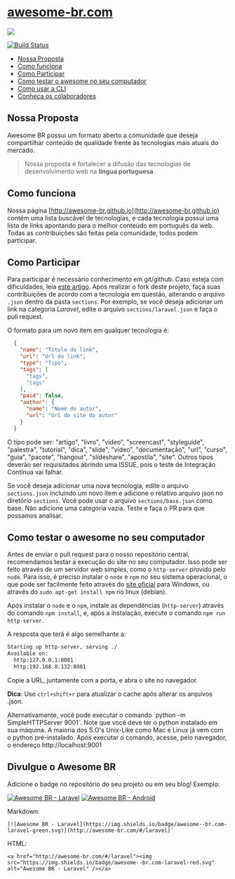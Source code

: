 
# [awesome-br.com](http://awesome-br.com)

![](http://awesome-br.com/screenshot.png?new)

[![Build Status](https://travis-ci.org/awesome-br/awesome-br.github.io.svg?branch=master)](https://travis-ci.org/awesome-br/awesome-br.github.io)

  - [Nossa Proposta](#nossa-proposta)
  - [Como funciona](#como-funciona)
  - [Como Participar](#como-participar)
  - [Como testar o awesome no seu computador](#como-testar-o-awesome-no-seu-computador)
  - [Como usar a CLI](https://github.com/welksonramos/awesome-br-cli)
  - [Conheça os colaboradores](http://awesome-br.com/#/colaboradores)

## Nossa Proposta

Awesome BR possui um formato aberto a comunidade que deseja compartilhar conteúdo de qualidade frente às tecnologias mais atuais do mercado.

>Nossa proposta é fortalecer a difusão das tecnologias de desenvolvimento web na **língua portuguesa**.

## Como funciona

Nossa página [http://awesome-br.github.io](http://awesome-br.github.io) contém uma lista buscável de tecnologias, e cada tecnologia possui uma lista de links apontando para o melhor conteúdo em português da web. Todas as contribuições são feitas pela comunidade, todos podem participar.

## Como Participar

Para participar é necessário conhecimento em git/github. Caso esteja com dificuldades, leia [este artigo](http://tableless.com.br/tudo-que-voce-queria-saber-sobre-git-e-github-mas-tinha-vergonha-de-perguntar/). Após realizar o fork deste projeto, faça suas contribuições de acordo com a tecnologia em questão, alterando o arquivo `.json` dentro da pasta `sections`. Por exemplo, se você deseja adicionar um link na categoria *Laravel*, edite o arquivo `sections/laravel.json` e faça o pull request.

O formato para um novo item em qualquer tecnologia é:

```json
  {
    "name": "Título do link",
    "url": "Url do link",
    "type": "Tipo",
    "tags": [
      "tags",
      "tags"
    ],
    "paid": false,
    "author": {
      "name": "Nome do autor",
      "url": "Url do site do autor"
    }
  }
```
O tipo pode ser: "artigo",  "livro",  "video",  "screencast",  "styleguide",  "palestra",  "tutorial",  "dica",  "slide", "vídeo",  "documentação",  "url",  "curso",  "guia",  "pacote",  "hangout",  "slideshare",  "apostila",  "site". Outros tipos deverão ser requisitados abrindo uma ISSUE, pois o teste de Integração Contínua vai falhar.

Se você deseja adicionar uma nova tecnologia, edite o arquivo `sections.json` incluindo um novo item e adicione o relativo arquivo json no diretório `sections`. Você pode usar o arquivo `sections/base.json` como base. Não adicione uma categoria vazia. Teste e faça o PR para que possamos analisar.

## Como testar o awesome no seu computador

Antes de enviar o pull request para o nosso repositório central, recomendamos testar a execução do site no seu computador. Isso pode ser feito através de um servidor web simples, como o `http-server` provido pelo `node`. Para isso, é preciso instalar o `node` e `npm` no seu sistema operacional, o que pode ser facilmente feito através do [site oficial](https://nodejs.org/en/) para Windows, ou através do `sudo apt-get install npm` no linux (debian).

Após instalar o `node` e o `npm`, instale as dependências (`http-server`) através do comando `npm install`, e, após a instalação, execute o comando `npm run http-server`.

A resposta que terá é algo semelhante a:

```bash
Starting up http-server, serving ./
Available on:
  http:127.0.0.1:8081
  http:192.168.0.132:8081
```

Copie a URL, juntamente com a porta, e abra o site no navegador.

**Dica**: Use `ctrl+shift+r` para atualizar o cache após alterar os arquivos .json.

Alternativamente, você pode executar o comando ´python -m SimpleHTTPServer 9001´. Note que você deve ter o python instalado em sua máquina. A maioria dos S.O's Unix-Like como Mac e Linux já vem com o python pré-instalado. Após executar o comando, acesse, pelo navegador, o endereço http://localhost:9001

## Divulgue o Awesome BR

Adicione o badge no repositório do seu projeto ou em seu blog! Exemplo:

[![Awesome BR - Laravel](https://img.shields.io/badge/awesome--br.com-laravel-red.svg)](http://awesome-br.com/#/laravel)
[![Awesome BR - Android](https://img.shields.io/badge/awesome--br.com-android-green.svg)](http://awesome-br.com/#/android)

Markdown:

```
[![Awesome BR - Laravel](https://img.shields.io/badge/awesome--br.com-laravel-green.svg)](http://awesome-br.com/#/laravel)`
```

HTML:

```
<a href="http://awesome-br.com/#/laravel"><img src="https://img.shields.io/badge/awesome--br.com-laravel-red.svg" alt="Awesome BR - Laravel" /></a>
```

